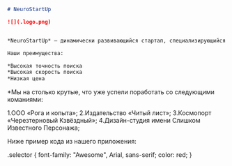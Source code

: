 ```markdown
# NeuroStartUp

![](.logo.png)


*NeuroStartUp* — динамически развивающийся стартап, специализирующийся на поиске с использованием новейших технологий искусственного интеллекта.

Наши преимущества:

*Высокая точность поиска
*Высокая скорость поиска
*Низкая цена
```
*Мы на столько крутые, что уже успели поработать со следующими команиями:

1.ООО «Рога и копыта»;
2.Издательство «Читый лист»;
3.Космопорт «Черезтерновый Кзвёздный»;
4.Дизайн-студия имени Слишком Известного Персонажа;

Ниже пример кода из нашего приложения:

.selector {
  font-family: "Awesome", Arial, sans-serif;
  color: red;
}
